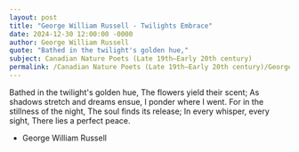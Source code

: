 ```yaml
---
layout: post
title: "George William Russell - Twilights Embrace"
date: 2024-12-30 12:00:00 -0000
author: George William Russell
quote: "Bathed in the twilight's golden hue,"
subject: Canadian Nature Poets (Late 19th–Early 20th century)
permalink: /Canadian Nature Poets (Late 19th–Early 20th century)/George William Russell/George William Russell - Twilights Embrace
---
```


Bathed in the twilight's golden hue,
The flowers yield their scent;
As shadows stretch and dreams ensue,
I ponder where I went.
For in the stillness of the night,
The soul finds its release;
In every whisper, every sight,
There lies a perfect peace.


- George William Russell

